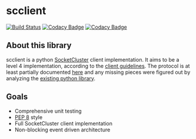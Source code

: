 # scclient
[![Build Status](https://travis-ci.org/Jnesselr/scclient.svg?branch=master)](https://travis-ci.org/Jnesselr/scclient)
[![Codacy Badge](https://api.codacy.com/project/badge/Coverage/47d670393ce9420d94c2df0c405efa60)](https://www.codacy.com/app/Jnesselr/scclient?utm_source=github.com&utm_medium=referral&utm_content=Jnesselr/scclient&utm_campaign=Badge_Coverage)
[![Codacy Badge](https://api.codacy.com/project/badge/Grade/47d670393ce9420d94c2df0c405efa60)](https://www.codacy.com/app/Jnesselr/scclient?utm_source=github.com&amp;utm_medium=referral&amp;utm_content=Jnesselr/scclient&amp;utm_campaign=Badge_Grade)

## About this library
scclient is a python [SocketCluster](https://socketcluster.io/) client implementation. It aims to be a level 4 implementation, according to the [client guidelines](https://github.com/SocketCluster/client-drivers). The protocol is at least partially documented [here](https://github.com/SocketCluster/socketcluster/blob/master/socketcluster-protocol.md) and any missing pieces were figured out by analyzing the [existing python library](https://github.com/sacOO7/socketcluster-client-python).

## Goals

*  Comprehensive unit testing
*  [PEP 8](https://www.python.org/dev/peps/pep-0008/) style
*  Full SocketCluster client implementation
*  Non-blocking event driven architecture